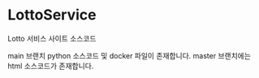 # LottoService
Lotto 서비스 사이트 소스코드

main 브랜치 python 소스코드 및 docker 파일이 존재합니다.
master 브랜치에는 html 소스코드가 존재합니다.
